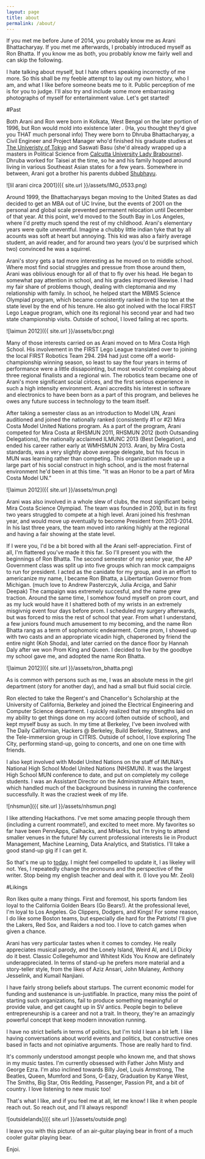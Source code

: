 ```yaml
---
layout: page
title: about
permalink: /about/
---
```


If you met me before June of 2014, you probably know me as Arani Bhattacharyay. If you met me afterwards, I probably introduced myself as Ron Bhatta. If you know me as both, you probably know me fairly well and can skip the following. 

I hate talking about myself, but I hate others speaking incorrectly of me more. So this shall be my feeble attempt to lay out my own history, who I am, and what I like before someone beats me to it. Public perception of me is for you to judge. I'll also try and include some more embarrasing photographs of myself for entertainment value. Let's get started!

#Past

Both Arani and Ron were born in Kolkata, West Bengal on the later portion of 1996, but Ron would mold into existence later . (Ha, you thought they'd give you THAT much personal info) They were born to Dhruba Bhattacharyay, a Civil Engineer and Project Manager who'd finished his graduate studies at [The Univeristy of Tokyo](http://www.u-tokyo.ac.jp/en/index.html) and Saswati Basu (she'd already wrapped up a masters in Political Science from [Calcutta University Lady Brabourne](http://www.ladybrabourne.com/)). Dhruba worked for Taisei at the time, so he and his family hopped around living in various Southeast Asian states for a few years. Somewhere in between, Arani got a brother his parents dubbed [Shubhayu](https://www.facebook.com/shubhayu.bhattacharyay).

![lil arani circa 2001]({{ site.url }}/assets/IMG_0533.png)

Around 1999, the Bhattacharyays began moving to the United States as dad decided to get an MBA out of UC Irvine, but the events of 2001 on the personal and global scale prevented permanent relocation until December of that year. At this point, we'd moved to the South Bay in Los Angeles, where I'd pretty much spend the rest of my childhood. Arani's elementary years were quite uneventful. Imagine a chubby little indian tyke that by all acounts was soft at heart but annoying. This kid was also a fairly average student, an avid reader, and for around two years (you'd be surprised which two) convinced he was a squirrel. 

Arani's story gets a tad more interesting as he moved on to middle school. Where most find social struggles and pressue from those around them, Arani was oblivious enough for all of that to fly over his head. He began to somewhat pay attention in school, and his grades improved likewise. I had my fair share of problems though, dealing with cleptomania and my relationship with family. In school, he helped start the MBMS Science Olympiad program, which became consistently ranked in the top ten at the state level by the end of his tenure. He also got inolved with the local FIRST Lego League program, which one its regional his second year and had two state championship visits. Outside of school, I loved failing at rec sports.

![laimun 2012]({{ site.url }}/assets/bcr.png)


Many of those interests carried on as Arani moved on to Mira Costa High School. His involvement in the FIRST Lego League translated over to joining the local FIRST Robotics Team 294. 294 had just come off a world-championship winning season, so least to say the four years in terms of performance were a little dissapointing, but most would'nt complaing about three regional finalists and a regional win. The robotics team became one of Arani's more significant social cirlces, and the first serious experience in such a high intensity environment. Arani accredits his interest in software and electronics to have been born as a part of this program, and believes he owes any future success in technology to the team itself.


After taking a semester class as an introduction to Model UN, Arani auditioned and joined the nationally ranked (consistently #1 or #2) Mira Costa Model United Nations program. As a part of the program, Arani competed for Mira Costa at RHSMUN 2011, RHSMUN 2012 (both Outsanding Delegations), the nationally acclaimed ILMUNC 2013 (Best Delegation), and ended his career rather early at WMHSMUN 2013. Arani, by Mira Costa standards, was a very slightly above average delegate, but his focus in MUN was learning rather than competing. This organization made up a large part of his social construct in high school, and is the most fraternal environment he'd been in at this time. "It was an Honor to be a part of Mira Costa Model UN."

![laimun 2012]({{ site.url }}/assets/mun.png)

Arani was also involved in a whole slew of clubs, the most significant being Mira Costa Science Olympiad. The team was founded in 2010, but in its first two years struggled to compete at a high level. Arani joined his freshman year, and would move up eventually to become President from 2013-2014. In his last three years, the team moved into ranking highly at the regional and having a fair showing at the state level.

If I were you, I'd be a bit bored with all the Arani self-appreciation. First of all, I'm flattered you've made it this far. So I'll present you with the beginnings of Ron Bhatta. The second semester of my senior year, the AP Government class was split up into five groups which ran mock campaigns to run for president. I acted as the canidate for my group, and in an effort to americanize my name, I became Ron Bhatta, a Libertartian Governor from Michigan. (much love to Andrew Pasterczyk, Julia Arciga, and Sahir Deepak) The campaign was extremely succesful, and the name grew traction. Around the same time, I somehow found myself on prom court, and as my luck would have it I shattered both of my wrists in an extremely misgivnig event four days before prom. I scheduled my surgery afterwards, but was forced to miss the rest of school that year. From what I understand, a few juniors found much amusement to my becoming, and the name Ron Bhatta rang as a term of sophomoric endearment. Come prom, I showed up with two casts and an appropriate vicadin high, chaperoned by friend the entire night (Koh Shoda), and later carried on the dance floor by Hannah Daly after we won Prom King and Queen. I decided to live by the goodbye my school gave me, and adopted the name Ron Bhatta.

![laimun 2012]({{ site.url }}/assets/ron_bhatta.png)

As is common with persons such as me, I was an absolute mess in the girl department (story for another day), and had a small but fluid social circle.

Ron elected to take the Regent's and Chancellor's Scholarship at the University of California, Berkeley and joined the Electrical Engineering and Computer Science department. I quickly realized that my strengths laid on my ability to get things done on my accord (often outside of school), and kept myself busy as such. In my time at Berkeley, I've been involved with The Daily Californian, Hackers @ Berkeley, Build Berkeley, Statnews, and the Tele-immersion group in CITRIS. Outside of school, I love exploring The City, performing stand-up, going to concerts, and one on one time with friends.

I also kept involved with Model United Nations on the staff of IMUNA's National High School Model United Nations (NHSMUN). It was the largest High School MUN conference to date, and put on completely my college students. I was an Assistant Director on the Administraive Affairs team, which handled much of the background business in running the conference successfully. It was the craziest week of my life.

![nhsmun]({{ site.url }}/assets/nhsmun.png)

I like attending Hackathons. I've met some amazing people through them (including a current roommate!), and excited to meet more. My favorites so far have been PennApps, Calhacks, and MHacks, but I'm trying to attend smaller venues in the future! My current professional interests lie in Product Management, Machine Learning, Data Analytics, and Statistics. I'll take a good stand-up gig if I can get it. 

So that's me up to [today](http://money.cnn.com/2016/01/07/investing/stocks-markets-dow-china/). I might feel compelled to update it, I as likeley will not. Yes, I repeatedly change the pronouns and the perspective of the writer. Stop being my english teacher and deal with it. (I love you Mr. Zeoli)

#Likings

Ron likes quite a many things. First and foremost, his sports fandom lies loyal to the California Golden Bears (Go Bears!). At the professional level, I'm loyal to Los Angeles. Go Clippers, Dodgers, and Kings! For some reason, I do like some Boston teams, but especially die hard for the Patriots! I'll give the Lakers, Red Sox, and Raiders a nod too. I love to catch games when given a chance.

Arani has very particular tastes when it comes to comdey. He really appreciates musical parody, and the Lonely Island, Weird Al, and Lil Dicky do it best. Classic Collegehumor and Whitest Kids You Know are definately underappreciated. In terms of stand-up he prefers more material and a story-teller style, from the likes of Aziz Ansari, John Mulaney, Anthony Jesselink, and Kumail Nanjiani.

I have fairly strong beliefs about startups. The current economic model for funding and sustenance is un-justifiable. In practice, many miss the point of starting such organizations, fail to produce something meaningful or provide value, and get caught up in SV antics. People begin to believe entrepreneurship is a career and not a trait. In theory, they're an amazingly powerful concept that keep modern innovation running.

I have no strict beliefs in terms of politics, but I'm told I lean a bit left. I like having conversations about world events and politics, but constructive ones based in facts and not opiniative arguments. Those are really hard to find.

It's commonly understood amongst people who known me, and that shows in my music tastes. I'm currently obsessed with Father John Misty and George Ezra. I'm also inclined towards Billy Joel, Louis Armstrong, The Beatles, Queen, Mumford and Sons, G-Eazy, Graduation by Kanye West, The Smiths, Big Star, Otis Redding, Passenger, Passion Pit, and a bit of country. I love listening to new music too!

That's what I like, and if you feel me at all, let me know! I like it when people reach out. So reach out, and I'll always respond!


![outsidelands]({{ site.url }}/assets/outside.png)

I leave you with this picture of an air-guitar playing bear in front of a much cooler guitar playing bear.

Enjoi.
